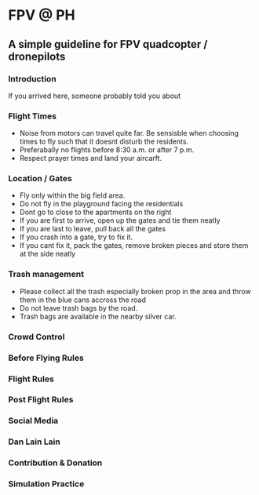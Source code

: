 # FPV @ PH
## A simple guideline for FPV quadcopter / dronepilots

### Introduction
If you arrived here, someone probably told you about 

### Flight Times
- Noise from motors can travel quite far. Be sensisble when choosing times to fly such that it doesnt disturb the residents. 
- Preferabally no flights before 8:30 a.m. or after 7 p.m. 
- Respect prayer times and land your aircarft. 

### Location / Gates 
- Fly only within the big field area. 
- Do not fly in the playground facing the residentials 
- Dont go to close to the apartments on the right
- If you are first to arrive, open up the gates and tie them neatly
- If you are last to leave, pull back all the gates
- If you crash into a gate, try to fix it. 
- If you cant fix it, pack the gates, remove broken pieces and store them at the side neatly

### Trash management
- Please collect all the trash especially broken prop in the area and throw them in the blue cans accross the road
- Do not leave trash bags by the road. 
- Trash bags are available in the nearby silver car. 

### Crowd Control

### Before Flying Rules

### Flight Rules

### Post Flight Rules

### Social Media 

### Dan Lain Lain

### Contribution & Donation

### Simulation Practice